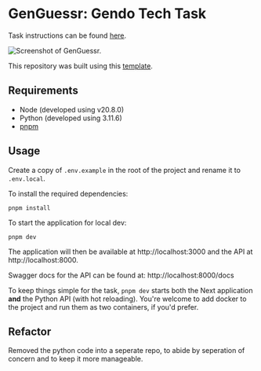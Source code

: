 # GenGuessr: Gendo Tech Task

Task instructions can be found [here](https://docs.google.com/document/d/1Sv_0liAbUFcOu9dK0m4UmJfFraB4k9Od4Yt9gnvlTXc/edit?usp=sharing).

![Screenshot of GenGuessr.](/genguessr.png)

This repository was built using this [template](https://github.com/digitros/nextjs-fastapi).

## Requirements

* Node (developed using v20.8.0)
* Python (developed using 3.11.6)
* [pnpm](https://pnpm.io/)

## Usage

Create a copy of `.env.example` in the root of the project and rename it to `.env.local`.

To install the required dependencies:

```
pnpm install
```

To start the application for local dev:

```
pnpm dev
```

The application will then be available at http://localhost:3000 and the API at http://localhost:8000.

Swagger docs for the API can be found at: http://localhost:8000/docs

To keep things simple for the task, `pnpm dev` starts both the Next application **and** the Python API (with hot reloading). You're welcome to add docker to the project and run them as two containers, if you'd prefer.

## Refactor

Removed the python code into a seperate repo, to abide by seperation of concern and to keep it more manageable. 